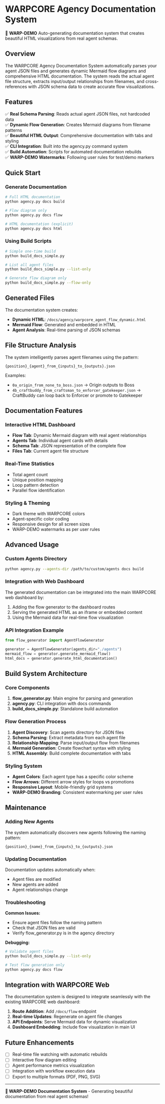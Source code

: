 # WARPCORE Agency Documentation System

🚀 **WARP-DEMO** Auto-generating documentation system that creates beautiful HTML visualizations from real agent schemas.

## Overview

The WARPCORE Agency Documentation System automatically parses your agent JSON files and generates dynamic Mermaid flow diagrams and comprehensive HTML documentation. The system reads the actual agent file structure, extracts input/output relationships from filenames, and cross-references with JSON schema data to create accurate flow visualizations.

## Features

✅ **Real Schema Parsing**: Reads actual agent JSON files, not hardcoded data  
✅ **Dynamic Flow Generation**: Creates Mermaid diagrams from filename patterns  
✅ **Beautiful HTML Output**: Comprehensive documentation with tabs and styling  
✅ **CLI Integration**: Built into the agency.py command system  
✅ **Build Automation**: Scripts for automated documentation rebuilds  
✅ **WARP-DEMO Watermarks**: Following user rules for test/demo markers  

## Quick Start

### Generate Documentation

```bash
# Full HTML documentation
python agency.py docs build

# Flow diagram only
python agency.py docs flow

# HTML documentation (explicit)
python agency.py docs html
```

### Using Build Scripts

```bash
# Simple one-time build
python build_docs_simple.py

# List all agent files
python build_docs_simple.py --list-only

# Generate flow diagram only
python build_docs_simple.py --flow-only
```

## Generated Files

The documentation system creates:

- **Dynamic HTML**: `/docs/agency/warpcore_agent_flow_dynamic.html`
- **Mermaid Flow**: Generated and embedded in HTML
- **Agent Analysis**: Real-time parsing of JSON schemas

## File Structure Analysis

The system intelligently parses agent filenames using the pattern:
```
{position}_{agent}_from_{inputs}_to_{outputs}.json
```

Examples:
- `0a_origin_from_none_to_boss.json` → Origin outputs to Boss
- `4b_craftbuddy_from_craftsman_to_enforcer_gatekeeper.json` → CraftBuddy can loop back to Enforcer or promote to Gatekeeper

## Documentation Features

### Interactive HTML Dashboard
- **Flow Tab**: Dynamic Mermaid diagram with real agent relationships
- **Agents Tab**: Individual agent cards with details
- **Schema Tab**: JSON representation of the complete flow
- **Files Tab**: Current agent file structure

### Real-Time Statistics
- Total agent count
- Unique position mapping
- Loop pattern detection
- Parallel flow identification

### Styling & Theming
- Dark theme with WARPCORE colors
- Agent-specific color coding
- Responsive design for all screen sizes
- WARP-DEMO watermarks as per user rules

## Advanced Usage

### Custom Agents Directory
```bash
python agency.py --agents-dir /path/to/custom/agents docs build
```

### Integration with Web Dashboard

The generated documentation can be integrated into the main WARPCORE web dashboard by:

1. Adding the flow generator to the dashboard routes
2. Serving the generated HTML as an iframe or embedded content
3. Using the Mermaid data for real-time flow visualization

### API Integration Example

```python
from flow_generator import AgentFlowGenerator

generator = AgentFlowGenerator(agents_dir="./agents")
mermaid_flow = generator.generate_mermaid_flow()
html_docs = generator.generate_html_documentation()
```

## Build System Architecture

### Core Components

1. **flow_generator.py**: Main engine for parsing and generation
2. **agency.py**: CLI integration with docs commands
3. **build_docs_simple.py**: Standalone build automation

### Flow Generation Process

1. **Agent Discovery**: Scan agents directory for JSON files
2. **Schema Parsing**: Extract metadata from each agent file
3. **Relationship Mapping**: Parse input/output flow from filenames
4. **Mermaid Generation**: Create flowchart syntax with styling
5. **HTML Assembly**: Build complete documentation with tabs

### Styling System

- **Agent Colors**: Each agent type has a specific color scheme
- **Flow Arrows**: Different arrow styles for loops vs promotions
- **Responsive Layout**: Mobile-friendly grid systems
- **WARP-DEMO Branding**: Consistent watermarking per user rules

## Maintenance

### Adding New Agents

The system automatically discovers new agents following the naming pattern:
```
{position}_{name}_from_{inputs}_to_{outputs}.json
```

### Updating Documentation

Documentation updates automatically when:
- Agent files are modified
- New agents are added
- Agent relationships change

### Troubleshooting

**Common Issues:**
- Ensure agent files follow the naming pattern
- Check that JSON files are valid
- Verify flow_generator.py is in the agency directory

**Debugging:**
```bash
# Validate agent files
python build_docs_simple.py --list-only

# Test flow generation only
python agency.py docs flow
```

## Integration with WARPCORE Web

The documentation system is designed to integrate seamlessly with the existing WARPCORE web dashboard:

1. **Route Addition**: Add `/docs/flow` endpoint
2. **Real-time Updates**: Regenerate on agent file changes  
3. **API Endpoints**: Serve Mermaid data for dynamic visualization
4. **Dashboard Embedding**: Include flow visualization in main UI

## Future Enhancements

- [ ] Real-time file watching with automatic rebuilds
- [ ] Interactive flow diagram editing
- [ ] Agent performance metrics visualization
- [ ] Integration with workflow execution data
- [ ] Export to multiple formats (PDF, PNG, SVG)

---

**🚀 WARP-DEMO Documentation System** - Generating beautiful documentation from real agent schemas!